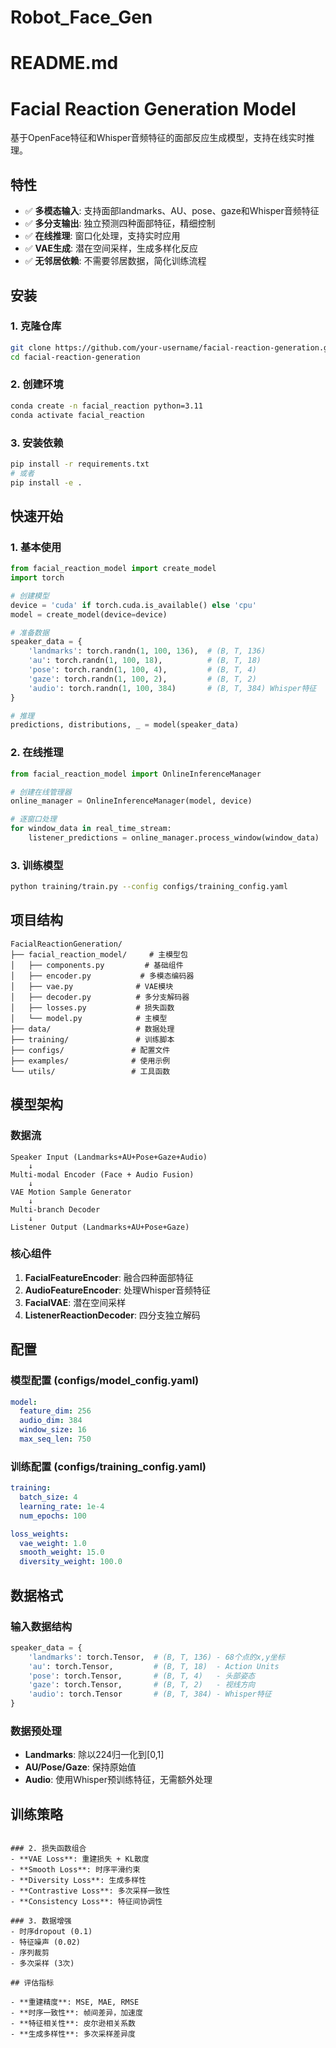 # Robot_Face_Gen
# README.md

# Facial Reaction Generation Model

基于OpenFace特征和Whisper音频特征的面部反应生成模型，支持在线实时推理。

## 特性

- ✅ **多模态输入**: 支持面部landmarks、AU、pose、gaze和Whisper音频特征
- ✅ **多分支输出**: 独立预测四种面部特征，精细控制
- ✅ **在线推理**: 窗口化处理，支持实时应用
- ✅ **VAE生成**: 潜在空间采样，生成多样化反应
- ✅ **无邻居依赖**: 不需要邻居数据，简化训练流程

## 安装

### 1. 克隆仓库
```bash
git clone https://github.com/your-username/facial-reaction-generation.git
cd facial-reaction-generation
```

### 2. 创建环境
```bash
conda create -n facial_reaction python=3.11
conda activate facial_reaction
```

### 3. 安装依赖
```bash
pip install -r requirements.txt
# 或者
pip install -e .
```

## 快速开始

### 1. 基本使用
```python
from facial_reaction_model import create_model
import torch

# 创建模型
device = 'cuda' if torch.cuda.is_available() else 'cpu'
model = create_model(device=device)

# 准备数据
speaker_data = {
    'landmarks': torch.randn(1, 100, 136),  # (B, T, 136)
    'au': torch.randn(1, 100, 18),          # (B, T, 18)
    'pose': torch.randn(1, 100, 4),         # (B, T, 4)
    'gaze': torch.randn(1, 100, 2),         # (B, T, 2)
    'audio': torch.randn(1, 100, 384)       # (B, T, 384) Whisper特征
}

# 推理
predictions, distributions, _ = model(speaker_data)
```

### 2. 在线推理
```python
from facial_reaction_model import OnlineInferenceManager

# 创建在线管理器
online_manager = OnlineInferenceManager(model, device)

# 逐窗口处理
for window_data in real_time_stream:
    listener_predictions = online_manager.process_window(window_data)
```

### 3. 训练模型
```bash
python training/train.py --config configs/training_config.yaml
```

## 项目结构

```
FacialReactionGeneration/
├── facial_reaction_model/     # 主模型包
│   ├── components.py         # 基础组件
│   ├── encoder.py           # 多模态编码器
│   ├── vae.py              # VAE模块
│   ├── decoder.py          # 多分支解码器
│   ├── losses.py           # 损失函数
│   └── model.py            # 主模型
├── data/                   # 数据处理
├── training/               # 训练脚本
├── configs/               # 配置文件
├── examples/              # 使用示例
└── utils/                 # 工具函数
```

## 模型架构

### 数据流
```
Speaker Input (Landmarks+AU+Pose+Gaze+Audio)
    ↓
Multi-modal Encoder (Face + Audio Fusion)
    ↓
VAE Motion Sample Generator
    ↓
Multi-branch Decoder
    ↓
Listener Output (Landmarks+AU+Pose+Gaze)
```

### 核心组件
1. **FacialFeatureEncoder**: 融合四种面部特征
2. **AudioFeatureEncoder**: 处理Whisper音频特征
3. **FacialVAE**: 潜在空间采样
4. **ListenerReactionDecoder**: 四分支独立解码

## 配置

### 模型配置 (configs/model_config.yaml)
```yaml
model:
  feature_dim: 256
  audio_dim: 384
  window_size: 16
  max_seq_len: 750
```

### 训练配置 (configs/training_config.yaml)
```yaml
training:
  batch_size: 4
  learning_rate: 1e-4
  num_epochs: 100

loss_weights:
  vae_weight: 1.0
  smooth_weight: 15.0
  diversity_weight: 100.0
```

## 数据格式

### 输入数据结构
```python
speaker_data = {
    'landmarks': torch.Tensor,  # (B, T, 136) - 68个点的x,y坐标
    'au': torch.Tensor,         # (B, T, 18)  - Action Units
    'pose': torch.Tensor,       # (B, T, 4)   - 头部姿态
    'gaze': torch.Tensor,       # (B, T, 2)   - 视线方向
    'audio': torch.Tensor       # (B, T, 384) - Whisper特征
}
```

### 数据预处理
- **Landmarks**: 除以224归一化到[0,1]
- **AU/Pose/Gaze**: 保持原始值
- **Audio**: 使用Whisper预训练特征，无需额外处理

## 训练策略

```

### 2. 损失函数组合
- **VAE Loss**: 重建损失 + KL散度
- **Smooth Loss**: 时序平滑约束
- **Diversity Loss**: 生成多样性
- **Contrastive Loss**: 多次采样一致性
- **Consistency Loss**: 特征间协调性

### 3. 数据增强
- 时序dropout (0.1)
- 特征噪声 (0.02)
- 序列裁剪
- 多次采样 (3次)

## 评估指标

- **重建精度**: MSE, MAE, RMSE
- **时序一致性**: 帧间差异，加速度
- **特征相关性**: 皮尔逊相关系数
- **生成多样性**: 多次采样差异度
